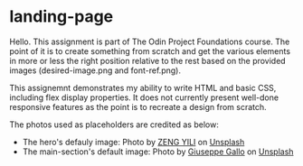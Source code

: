 # landing-page

Hello. This assignment is part of The Odin Project Foundations course. The point of it is to create something from scratch and get the various elements in more or less the right position relative to the rest based on the provided images (desired-image.png and font-ref.png). 

This assignemnt demonstrates my ability to write HTML and basic CSS, including flex display properties. It does not currently present well-done responsive features as the point is to recreate a design from scratch. 

The photos used as placeholders are credited as below: 

<ul>

<li>The hero's defauly image: 
Photo by <a href="https://unsplash.com/@zengyili?utm_content=creditCopyText&utm_medium=referral&utm_source=unsplash">ZENG YILI</a> on <a href="https://unsplash.com/photos/a-black-and-white-photo-of-a-street-sign-in-front-of-a-building-CKVxwmrTOQo?utm_content=creditCopyText&utm_medium=referral&utm_source=unsplash">Unsplash</a></li>

<li>The main-section's default image: 
Photo by <a href="https://unsplash.com/@bhangy?utm_content=creditCopyText&utm_medium=referral&utm_source=unsplash">Giuseppe Gallo</a> on <a href="https://unsplash.com/photos/text-ts9juN87Qig?utm_content=creditCopyText&utm_medium=referral&utm_source=unsplash">Unsplash</a></li>

</ul>
